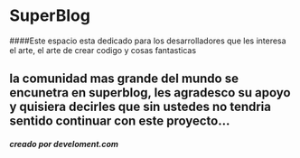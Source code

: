 # SuperBlog
####Este espacio esta dedicado para los desarrolladores que les interesa el arte, el arte de crear codigo y cosas fantasticas

la comunidad mas grande del mundo se encunetra en superblog, les agradesco su apoyo y quisiera decirles que sin ustedes no tendria sentido continuar con este proyecto...
- 

##### creado por develoment.com